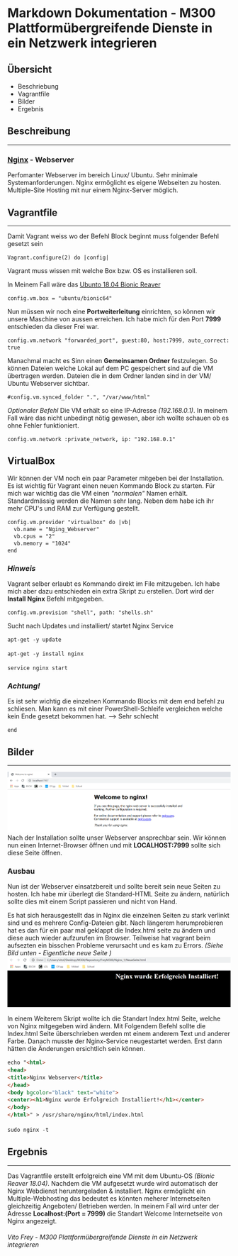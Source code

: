 # Markdown Dokumentation - M300 Plattformübergreifende Dienste in ein Netzwerk integrieren

## **Übersicht**

* Beschriebung
* Vagrantfile
* Bilder
* Ergebnis
## **Beschreibung**
***
### [Nginx](https://www.nginx.com/) - Webserver 
Perfomanter Webserver im bereich Linux/ Ubuntu. Sehr minimale 
Systemanforderungen. Nginx ermöglicht es eigene Webseiten zu hosten. 
Multiple-Site Hosting mit nur einem Nginx-Server möglich.

## **Vagrantfile**
***
Damit Vagrant weiss wo der Befehl Block beginnt muss folgender Befehl gesetzt sein
```
Vagrant.configure(2) do |config|
```
Vagrant muss wissen mit welche Box bzw. OS es installieren soll.

In Meinem Fall wäre das [Ubunto 18.04 Bionic Reaver](https://app.vagrantup.com/ubuntu/boxes/bionic64)
```
config.vm.box = "ubuntu/bionic64"
```
Nun müssen wir noch eine **Portweiterleitung** einrichten, so können wir unsere Maschine von aussen erreichen. Ich habe mich für den Port **7999** entschieden da dieser Frei war.
```
config.vm.network "forwarded_port", guest:80, host:7999, auto_correct: true
```
Manachmal macht es Sinn einen **Gemeinsamen Ordner** festzulegen. So können Dateien welche Lokal auf dem PC gespeichert sind auf die VM übertragen werden. Dateien die in dem Ordner landen sind in der VM/ Ubuntu Webserver sichtbar.
```
#config.vm.synced_folder ".", "/var/www/html"
```
*Optionaler Befehl*
Die VM erhält so eine IP-Adresse *(192.168.0.1)*. In meinem Fall wäre das nicht unbedingt nötig gewesen, aber ich wollte schauen ob es ohne Fehler funktioniert.
```
config.vm.network :private_network, ip: "192.168.0.1"
```
## VirtualBox
Wir können der VM noch ein paar Parameter mitgeben bei der Installation. Es ist wichtig für Vagrant einen neuen Kommando Block zu starten. Für mich war wichtig das die VM einen *"normalen"* Namen erhält. Standardmässig werden die Namen sehr lang. Neben dem habe ich ihr mehr CPU's und RAM zur Verfügung gestellt.
```
config.vm.provider "virtualbox" do |vb|
  vb.name = "Nging_Webserver"
  vb.cpus = "2"
  vb.memory = "1024"
end
```
### *Hinweis*
Vagrant selber erlaubt es Kommando direkt im File mitzugeben. Ich habe mich aber dazu entschieden ein extra Skript zu erstellen. Dort wird der **Install Nginx** Befehl mitgegeben.

```
config.vm.provision "shell", path: "shells.sh"
```
Sucht nach Updates und installiert/ startet Nginx Service
```
apt-get -y update

apt-get -y install nginx
 
service nginx start
```
###  ***Achtung!***
Es ist sehr wichtig die einzelnen Kommando Blocks mit dem end befehl zu schliesen. Man kann es mit einer PowerShell-Schleife vergleichen welche kein Ende gesetzt bekommen hat. --> Sehr schlecht
```
end
```
## **Bilder**
***
![Ergebnis](https://github.com/De1060er/FreyM300/blob/master/Nginx2/Bilder/Welcome_Nginx.PNG)
Nach der Installation sollte unser Webserver ansprechbar sein. Wir können nun einen Internet-Browser öffnen und mit **LOCALHOST:7999** sollte sich diese Seite öffnen.

### **Ausbau**
Nun ist der Webserver einsatzbereit und sollte bereit sein neue Seiten zu hosten. Ich habe mir überlegt die Standard-HTML Seite zu ändern, natürlich sollte dies mit einem Script passieren und nicht von Hand.

Es hat sich herausgestellt das in Nginx die einzelnen Seiten zu stark verlinkt sind und es mehrere Config-Dateien gibt. Nach längerem herumprobieren hat es dan für ein paar mal geklappt die Index.html seite zu ändern und diese auch wieder aufzurufen im Browser. Teilweise hat vagrant beim aufsezten ein bisschen Probleme verursacht und es kam zu Errors. *(Siehe Bild unten - Eigentliche neue Seite )*
![Ergebnis](https://github.com/De1060er/FreyM300/blob/master/Nginx2/Bilder/Welcome.PNG)

In einem Weiterem Skript wollte ich die Standart Index.html Seite, welche von Nginx mitgegeben wird ändern. Mit Folgendem Befehl sollte die Index.html Seite überschrieben werden mt einem anderem Text und anderer Farbe. Danach musste der Nginx-Service neugestartet werden. Erst dann hätten die Änderungen ersichtlich sein können.
```html
echo "<html>
<head>
<title>Nginx Webserver</title>
</head>
<body bgcolor="black" text="white">
<center><h1>Nginx wurde Erfolgreich Installiert!</h1></center>
</body>
</html>" > /usr/share/nginx/html/index.html

sudo nginx -t
```

## **Ergebnis**
***
Das Vagrantfile erstellt erfolgreich eine VM mit dem Ubuntu-OS *(Bionic Reaver 18.04)*. Nachdem die VM aufgesetzt wurde wird automatisch der Nginx Webdienst heruntergeladen & installiert. Nginx ermöglicht ein Multiple-Webhosting das bedeutet es könnten meherer Internetseiten gleichzeitig Angeboten/ Betrieben werden. In meinem Fall wird unter der Adresse **Localhost:(Port = 7999)** die Standart Welcome Internetseite von Nginx angezeigt.

###### *Vito Frey - M300 Plattformübergreifende Dienste in ein Netzwerk integrieren* 
